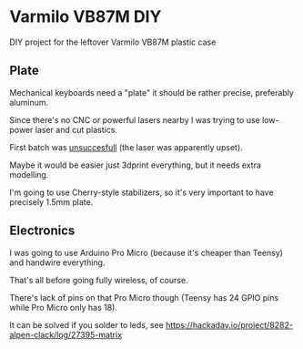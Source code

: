 Varmilo VB87M DIY
=================

DIY project for the leftover Varmilo VB87M plastic case

Plate
-----

Mechanical keyboards need a "plate" it should be rather precise, preferably aluminum.

Since there's no CNC or powerful lasers nearby I was trying to use low-power laser and cut plastics.

First batch was [unsuccesfull](https://imgur.com/a/HyMhu) (the laser was apparently upset).

Maybe it would be easier just 3dprint everything, but it needs extra modelling.

I'm going to use Cherry-style stabilizers, so it's very important to have precisely 1.5mm plate.

Electronics
-----------

I was going to use Arduino Pro Micro (because it's cheaper than Teensy) and handwire everything.

That's all before going fully wireless, of course.

There's lack of pins on that Pro Micro though (Teensy has 24 GPIO pins while Pro Micro only has 18).

It can be solved if you solder to leds, see https://hackaday.io/project/8282-alpen-clack/log/27395-matrix



